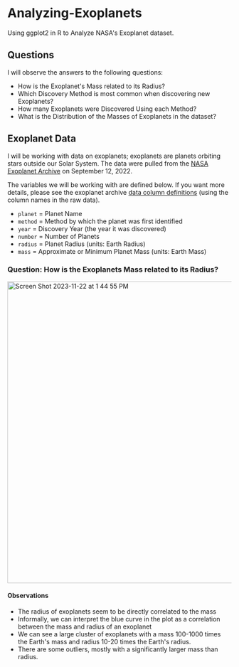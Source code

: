 # Analyzing-Exoplanets
Using ggplot2 in R to Analyze NASA's Exoplanet dataset.

## Questions
I will observe the answers to the following questions:
- How is the Exoplanet's Mass related to its Radius?
- Which Discovery Method is most common when discovering new Exoplanets?
- How many Exoplanets were Discovered Using each Method?
- What is the Distribution of the Masses of Exoplanets in the dataset?

## Exoplanet Data
I will be working with data on exoplanets; exoplanets are planets orbiting stars outside our Solar System.  The data were pulled from the [NASA Exoplanet Archive](https://exoplanetarchive.ipac.caltech.edu/index.html) on September 12, 2022.

The variables we will be working with are defined below.  If you want more details, please see the exoplanet archive [data column definitions](https://exoplanetarchive.ipac.caltech.edu/docs/API_PS_columns.html) (using the column names in the raw data).

- `planet` = Planet Name
- `method` =  Method by which the planet was first identified
- `year` = Discovery Year (the year it was discovered)
- `number` = Number of Planets
- `radius` = Planet Radius (units: Earth Radius)
- `mass` = Approximate or Minimum Planet Mass (units: Earth Mass)


### Question: How is the Exoplanets Mass related to its Radius?
<img width="679" alt="Screen Shot 2023-11-22 at 1 44 55 PM" src="https://github.com/adityakmehrotra/Analyzing-Exoplanets/assets/24847438/0ae79486-c512-4bb6-9efd-931ccabef264">

#### Observations
- The radius of exoplanets seem to be directly correlated to the mass
- Informally, we can interpret the blue curve in the plot as a correlation between the mass and radius of an exoplanet
- We can see a large cluster of exoplanets with a mass 100-1000 times the Earth's mass and  radius 10-20 times the Earth's radius.
- There are some outliers, mostly with a significantly larger mass than radius.

